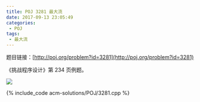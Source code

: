 ```yaml
---
title: POJ 3281 最大流
date: 2017-09-13 23:05:49
categories:
 - POJ
tags:
 - 最大流
---
```


题目链接：[http://poj.org/problem?id=3281](http://poj.org/problem?id=3281)

《挑战程序设计》第 234 页例题。

<!-- more -->

![](https://img.masterliu.net/poj/3281/1.png)

{% include_code acm-solutions/POJ/3281.cpp %}

